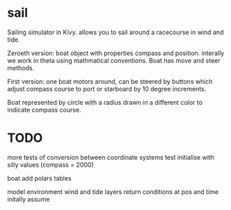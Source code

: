 sail
====

Sailing simulator in Kivy. allows you to sail around a racecourse in wind and tide.

Zeroeth version: boat object with properties compass and position. interally we work in theta using mathmatical conventions. Boat has move and steer methods.

First version: one boat motors around, can be steered by buttons which adjust compass course to port or starboard by 10 degree increments.

Boat represented by circle with a radius drawn in a different color to indicate compass course.

TODO
====
more tests of conversion between coordinate systems
test initialise with silly values (compass = 2000)

boat
 add polars tables

model environment
 wind and tide layers
 return conditions at pos and time
 initally assume 

